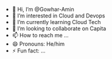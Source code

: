 - 👋 Hi, I’m @Gowhar-Amin
- 👀 I’m interested in Cloud and Devops
- 🌱 I’m currently learning  Cloud Tech
- 💞️ I’m looking to collaborate on Capita
- 📫 How to reach me ...
- 😄 Pronouns: He/him
- ⚡ Fun fact: ...

<!---
Gowhar-Amin/Gowhar-Amin is a ✨ special ✨ repository because its `README.md` (this file) appears on your GitHub profile.
You can click the Preview link to take a look at your changes.
--->
